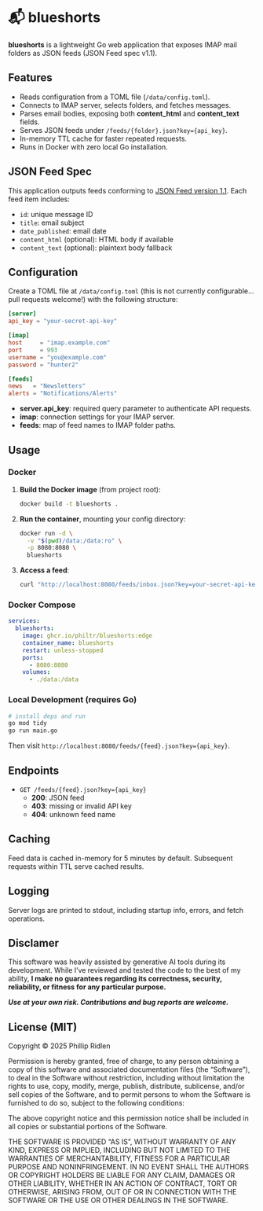 # 📬 blueshorts

**blueshorts** is a lightweight Go web application that exposes IMAP mail
folders as JSON feeds (JSON Feed spec v1.1).

## Features

- Reads configuration from a TOML file (`/data/config.toml`).
- Connects to IMAP server, selects folders, and fetches messages.
- Parses email bodies, exposing both **content_html** and **content_text**
  fields.
- Serves JSON feeds under `/feeds/{folder}.json?key={api_key}`.
- In-memory TTL cache for faster repeated requests.
- Runs in Docker with zero local Go installation.

## JSON Feed Spec

This application outputs feeds conforming to
[JSON Feed version 1.1](https://jsonfeed.org/version/1.1/). Each feed item
includes:

- `id`: unique message ID
- `title`: email subject
- `date_published`: email date
- `content_html` (optional): HTML body if available
- `content_text` (optional): plaintext body fallback

## Configuration

Create a TOML file at `/data/config.toml` (this is not currently configurable...
pull requests welcome!) with the following structure:

```toml
[server]
api_key = "your-secret-api-key"

[imap]
host     = "imap.example.com"
port     = 993
username = "you@example.com"
password = "hunter2"

[feeds]
news   = "Newsletters"
alerts = "Notifications/Alerts"
```

- **server.api_key**: required query parameter to authenticate API requests.
- **imap**: connection settings for your IMAP server.
- **feeds**: map of feed names to IMAP folder paths.

## Usage

### Docker

1. **Build the Docker image** (from project root):

   ```bash
   docker build -t blueshorts .
   ```

2. **Run the container**, mounting your config directory:

   ```bash
   docker run -d \
     -v "$(pwd)/data:/data:ro" \
     -p 8080:8080 \
     blueshorts
   ```

3. **Access a feed**:

   ```bash
   curl "http://localhost:8080/feeds/inbox.json?key=your-secret-api-key"
   ```

### Docker Compose

```yaml
services:
  blueshorts:
    image: ghcr.io/philtr/blueshorts:edge
    container_name: blueshorts
    restart: unless-stopped
    ports:
      - 8080:8080
    volumes:
      - ./data:/data
```

### Local Development (requires Go)

```bash
# install deps and run
go mod tidy
go run main.go
```

Then visit `http://localhost:8080/feeds/{feed}.json?key={api_key}`.

## Endpoints

- `GET /feeds/{feed}.json?key={api_key}`
  - **200**: JSON feed
  - **403**: missing or invalid API key
  - **404**: unknown feed name

## Caching

Feed data is cached in-memory for 5 minutes by default. Subsequent requests
within TTL serve cached results.

## Logging

Server logs are printed to stdout, including startup info, errors, and fetch
operations.

## Disclamer

This software was heavily assisted by generative AI tools during its
development. While I’ve reviewed and tested the code to the best of my ability,
**I make no guarantees regarding its correctness, security, reliability, or
fitness for any particular purpose.**

_**Use at your own risk. Contributions and bug reports are welcome.**_

## License (MIT)

Copyright © 2025 Phillip Ridlen

Permission is hereby granted, free of charge, to any person obtaining a copy of
this software and associated documentation files (the “Software”), to deal in
the Software without restriction, including without limitation the rights to
use, copy, modify, merge, publish, distribute, sublicense, and/or sell copies of
the Software, and to permit persons to whom the Software is furnished to do so,
subject to the following conditions:

The above copyright notice and this permission notice shall be included in all
copies or substantial portions of the Software.

THE SOFTWARE IS PROVIDED “AS IS”, WITHOUT WARRANTY OF ANY KIND, EXPRESS OR
IMPLIED, INCLUDING BUT NOT LIMITED TO THE WARRANTIES OF MERCHANTABILITY, FITNESS
FOR A PARTICULAR PURPOSE AND NONINFRINGEMENT. IN NO EVENT SHALL THE AUTHORS OR
COPYRIGHT HOLDERS BE LIABLE FOR ANY CLAIM, DAMAGES OR OTHER LIABILITY, WHETHER
IN AN ACTION OF CONTRACT, TORT OR OTHERWISE, ARISING FROM, OUT OF OR IN
CONNECTION WITH THE SOFTWARE OR THE USE OR OTHER DEALINGS IN THE SOFTWARE.
